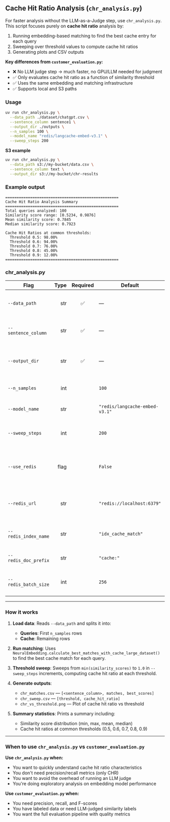 ## Cache Hit Ratio Analysis (`chr_analysis.py`)

For faster analysis without the LLM-as-a-Judge step, use `chr_analysis.py`. This script focuses purely on **cache hit ratio** analysis by:

1. Running embedding-based matching to find the best cache entry for each query
2. Sweeping over threshold values to compute cache hit ratios
3. Generating plots and CSV outputs

**Key differences from `customer_evaluation.py`:**
- ❌ No LLM judge step → much faster, no GPU/LLM needed for judgment
- ✅ Only evaluates cache hit ratio as a function of similarity threshold
- ✅ Uses the same embedding and matching infrastructure
- ✅ Supports local and S3 paths

### Usage

```bash
uv run chr_analysis.py \
  --data_path ./dataset/chatgpt.csv \
  --sentence_column sentence1 \
  --output_dir ./outputs \
  --n_samples 100 \
  --model_name "redis/langcache-embed-v3.1" \
  --sweep_steps 200
```

**S3 example**

```bash
uv run chr_analysis.py \
  --data_path s3://my-bucket/data.csv \
  --sentence_column text \
  --output_dir s3://my-bucket/chr-results
```

### Example output

```
==================================================
Cache Hit Ratio Analysis Summary
==================================================
Total queries analyzed: 100
Similarity score range: [0.5234, 0.9876]
Mean similarity score: 0.7845
Median similarity score: 0.7923

Cache Hit Ratios at common thresholds:
  Threshold 0.5: 98.00%
  Threshold 0.6: 94.00%
  Threshold 0.7: 76.00%
  Threshold 0.8: 45.00%
  Threshold 0.9: 12.00%
==================================================
```
### chr_analysis.py

| Flag                   | Type | Required | Default                           | Description                                                         |
| ---------------------- | ---: | :------: | --------------------------------- | ------------------------------------------------------------------- |
| `--data_path`          |  str |     ✅    | —                                 | Path to the **data CSV** (local or `s3://…`).                       |
| `--sentence_column`    |  str |     ✅    | —                                 | Name of the text column to evaluate.                                |
| `--output_dir`         |  str |     ✅    | —                                 | Where to write CSVs/plots (local or `s3://…`).                      |
| `--n_samples`          |  int |          | `100`                             | Number of samples to analyze.                                       |
| `--model_name`         |  str |          | `"redis/langcache-embed-v3.1"`    | Embedding model to use.                                             |
| `--sweep_steps`        |  int |          | `200`                             | Number of threshold steps in sweep.                                 |
| `--use_redis`          | flag |          | `False`                           | Use Redis for vector matching (default: in-memory matching).        |
| `--redis_url`          |  str |          | `"redis://localhost:6379"`        | Redis connection URL for vector search.                             |
| `--redis_index_name`   |  str |          | `"idx_cache_match"`               | Redis index name for vector storage.                                |
| `--redis_doc_prefix`   |  str |          | `"cache:"`                        | Redis document key prefix.                                          |
| `--redis_batch_size`   |  int |          | `256`                             | Batch size for Redis vector operations.                             |
---
### How it works

1. **Load data**: Reads `--data_path` and splits it into:
   - **Queries**: First `n_samples` rows
   - **Cache**: Remaining rows

2. **Run matching**: Uses `NeuralEmbedding.calculate_best_matches_with_cache_large_dataset()` to find the best cache match for each query.

3. **Threshold sweep**: Sweeps from `min(similarity_scores)` to `1.0` in `--sweep_steps` increments, computing cache hit ratio at each threshold.

4. **Generate outputs**:
   - `chr_matches.csv` — `[<sentence_column>, matches, best_scores]`
   - `chr_sweep.csv` — `[threshold, cache_hit_ratio]`
   - `chr_vs_threshold.png` — Plot of cache hit ratio vs threshold

5. **Summary statistics**: Prints a summary including:
   - Similarity score distribution (min, max, mean, median)
   - Cache hit ratios at common thresholds (0.5, 0.6, 0.7, 0.8, 0.9)

--- 
### When to use `chr_analysis.py` vs `customer_evaluation.py`

**Use `chr_analysis.py` when:**
- You want to quickly understand cache hit ratio characteristics
- You don't need precision/recall metrics (only CHR)
- You want to avoid the overhead of running an LLM judge
- You're doing exploratory analysis on embedding model performance

**Use `customer_evaluation.py` when:**
- You need precision, recall, and F-scores
- You have labeled data or need LLM-judged similarity labels
- You want the full evaluation pipeline with quality metrics
